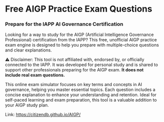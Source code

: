 # Free AIGP Practice Exam Questions 
### Prepare for the IAPP AI Governance Certification

Looking for a way to study for the AIGP (Artificial Intelligence Governance Professional) certification from the IAPP? This free, unofficial AIGP practice exam engine is designed to help you prepare with multiple-choice questions and clear explanations.

⚠️ Disclaimer: This tool is not affiliated with, endorsed by, or officially connected to the IAPP. It was developed for personal study and is shared to support other professionals preparing for the AIGP exam. **It does not include real exam questions.**

This online exam simulator focuses on key terms and concepts in AI governance, helping you master essential topics. Each question includes a concise explanation to enhance your understanding and retention. Ideal for self-paced learning and exam preparation, this tool is a valuable addition to your AIGP study plan.

Link: https://citizendb.github.io/AIGP/
